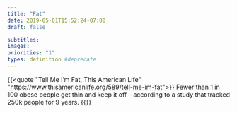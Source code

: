 ```yaml
---
title: "Fat"
date: 2019-05-01T15:52:24-07:00
draft: false

subtitles:
images:
priorities: "1"
types: definition #deprecate
---
```


{{<quote "Tell Me I’m Fat, This American Life" "https://www.thisamericanlife.org/589/tell-me-im-fat">}}
Fewer than 1 in 100 obese people get thin and keep it off – according to a study that tracked 250k people for 9 years.
{{</quote>}}
